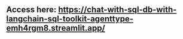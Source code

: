 ## Access here: https://chat-with-sql-db-with-langchain-sql-toolkit-agenttype-emh4rgm8.streamlit.app/
